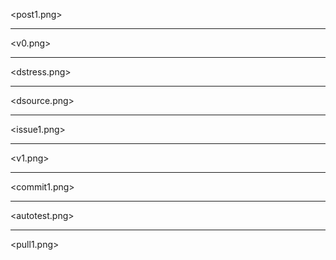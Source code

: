 <post1.png>

---

<v0.png>

---

<dstress.png>

---

<dsource.png>

---

<issue1.png>


---

<v1.png>

---

<commit1.png>

---

<autotest.png>

---

<pull1.png>


